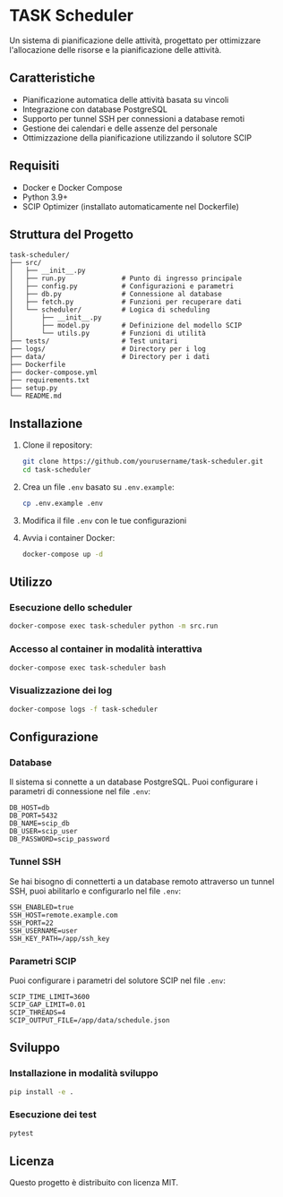 # TASK Scheduler

Un sistema di pianificazione delle attività, progettato per ottimizzare l'allocazione delle risorse e la pianificazione delle attività.

## Caratteristiche

- Pianificazione automatica delle attività basata su vincoli
- Integrazione con database PostgreSQL
- Supporto per tunnel SSH per connessioni a database remoti
- Gestione dei calendari e delle assenze del personale
- Ottimizzazione della pianificazione utilizzando il solutore SCIP

## Requisiti

- Docker e Docker Compose
- Python 3.9+
- SCIP Optimizer (installato automaticamente nel Dockerfile)

## Struttura del Progetto

```
task-scheduler/
├── src/
│   ├── __init__.py
│   ├── run.py              # Punto di ingresso principale
│   ├── config.py           # Configurazioni e parametri
│   ├── db.py               # Connessione al database
│   ├── fetch.py            # Funzioni per recuperare dati
│   └── scheduler/          # Logica di scheduling
│       ├── __init__.py
│       ├── model.py        # Definizione del modello SCIP
│       └── utils.py        # Funzioni di utilità
├── tests/                  # Test unitari
├── logs/                   # Directory per i log
├── data/                   # Directory per i dati
├── Dockerfile
├── docker-compose.yml
├── requirements.txt
├── setup.py
└── README.md
```

## Installazione

1. Clone il repository:
   ```bash
   git clone https://github.com/yourusername/task-scheduler.git
   cd task-scheduler
   ```

2. Crea un file `.env` basato su `.env.example`:
   ```bash
   cp .env.example .env
   ```

3. Modifica il file `.env` con le tue configurazioni

4. Avvia i container Docker:
   ```bash
   docker-compose up -d
   ```

## Utilizzo

### Esecuzione dello scheduler

```bash
docker-compose exec task-scheduler python -m src.run
```

### Accesso al container in modalità interattiva

```bash
docker-compose exec task-scheduler bash
```

### Visualizzazione dei log

```bash
docker-compose logs -f task-scheduler
```

## Configurazione

### Database

Il sistema si connette a un database PostgreSQL. Puoi configurare i parametri di connessione nel file `.env`:

```
DB_HOST=db
DB_PORT=5432
DB_NAME=scip_db
DB_USER=scip_user
DB_PASSWORD=scip_password
```

### Tunnel SSH

Se hai bisogno di connetterti a un database remoto attraverso un tunnel SSH, puoi abilitarlo e configurarlo nel file `.env`:

```
SSH_ENABLED=true
SSH_HOST=remote.example.com
SSH_PORT=22
SSH_USERNAME=user
SSH_KEY_PATH=/app/ssh_key
```

### Parametri SCIP

Puoi configurare i parametri del solutore SCIP nel file `.env`:

```
SCIP_TIME_LIMIT=3600
SCIP_GAP_LIMIT=0.01
SCIP_THREADS=4
SCIP_OUTPUT_FILE=/app/data/schedule.json
```

## Sviluppo

### Installazione in modalità sviluppo

```bash
pip install -e .
```

### Esecuzione dei test

```bash
pytest
```

## Licenza

Questo progetto è distribuito con licenza MIT.